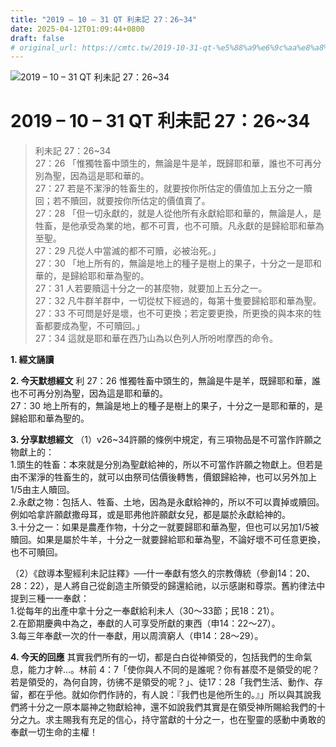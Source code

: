 ```yaml
---
title: "2019 – 10 – 31 QT 利未記 27：26~34"
date: 2025-04-12T01:09:44+0800
draft: false
# original_url: https://cmtc.tw/2019-10-31-qt-%e5%88%a9%e6%9c%aa%e8%a8%98-27%ef%bc%9a2634
---
```


![2019 – 10 – 31 QT 利未記 27：26\~34](/images/qt.jpg   "2019 – 10 – 31 QT 利未記 27：26\~34")

# 2019 – 10 – 31 QT 利未記 27：26\~34

> 利未記 27：26\~34  
> 27：26 「惟獨牲畜中頭生的，無論是牛是羊，既歸耶和華，誰也不可再分別為聖，因為這是耶和華的。  
> 27：27 若是不潔淨的牲畜生的，就要按你所估定的價值加上五分之一贖回；若不贖回，就要按你所估定的價值賣了。  
> 27：28 「但一切永獻的，就是人從他所有永獻給耶和華的，無論是人，是牲畜，是他承受為業的地，都不可賣，也不可贖。凡永獻的是歸給耶和華為至聖。  
> 27：29 凡從人中當滅的都不可贖，必被治死。」  
> 27：30 「地上所有的，無論是地上的種子是樹上的果子，十分之一是耶和華的，是歸給耶和華為聖的。  
> 27：31 人若要贖這十分之一的甚麼物，就要加上五分之一。  
> 27：32 凡牛群羊群中，一切從杖下經過的，每第十隻要歸給耶和華為聖。  
> 27：33 不可問是好是壞，也不可更換；若定要更換，所更換的與本來的牲畜都要成為聖，不可贖回。」  
> 27：34 這就是耶和華在西乃山為以色列人所吩咐摩西的命令。

**1. 經文誦讀**

**2.  今天默想經文**
利 27：26 惟獨牲畜中頭生的，無論是牛是羊，既歸耶和華，誰也不可再分別為聖，因為這是耶和華的。  
27：30 地上所有的，無論是地上的種子是樹上的果子，十分之一是耶和華的，是歸給耶和華為聖的。

**3. 分享默想經文**
（1）v26\~34許願的條例中規定，有三項物品是不可當作許願之物獻上的：  
1.頭生的牲畜：本來就是分別為聖獻給神的，所以不可當作許願之物獻上。但若是由不潔淨的牲畜生的，就可以由祭司估價後轉售，價銀歸給神，也可以另外加上1/5由主人贖回。  
2.永獻之物：包括人、牲畜、土地，因為是永獻給神的，所以不可以賣掉或贖回。例如哈拿許願獻撒母耳，或是耶弗他許願獻女兒，都是屬於永獻給神的。  
3.十分之一：如果是農產作物，十分之一就要歸耶和華為聖，但也可以另加1/5被贖回。如果是屬於牛羊，十分之一就要歸給耶和華為聖，不論好壞不可任意更換，也不可贖回。

（2）《啟導本聖經利未記註釋》──什一奉獻有悠久的宗教傳統（參創14：20、28：22），是人將自己從創造主所領受的歸還給祂，以示感謝和尊崇。舊約律法中提到三種一一奉獻：  
1.從每年的出產中拿十分之一奉獻給利未人（30～33節；民18：21）。  
2.在節期慶典中為之，奉獻的人可享受所獻的東西（申14：22～27）。  
3.每三年奉獻一次的什一奉獻，用以周濟窮人（申14：28～29）。

**4. 今天的回應**
其實我們所有的一切，都是白白從神領受的，包括我們的生命氣息，能力才幹…。林前 4：7「使你與人不同的是誰呢？你有甚麼不是領受的呢？若是領受的，為何自誇，彷彿不是領受的呢？」、徒17：28「我們生活、動作、存留，都在乎他。就如你們作詩的，有人說：『我們也是他所生的。』」所以與其說我們將十分之一原本屬神之物獻給神，還不如說我們其實是在領受神所賜給我們的十分之九。求主賜我有充足的信心，持守當獻的十分之一，也在聖靈的感動中勇敢的奉獻一切生命的主權！
